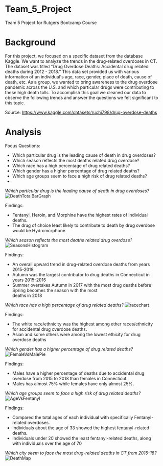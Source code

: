 # Team_5_Project
Team 5 Project for Rutgers Bootcamp Course

# Background
For this project, we focused on a specific dataset from the database Kaggle. We want to analyze the trends in the drug-related overdoses in CT. The dataset was titled “Drug Overdose Deaths: Accidental drug related deaths during 2012 - 2018.” This data set provided us with various information of an individual's age, race, gender, place of death, cause of death, etc. 
As a group, we wanted to bring awareness to the drug overdose pandemic across the U.S. and which particular drugs were contributing to these high death tolls. To accomplish this goal we cleaned our data to observe the following trends and answer the questions we felt significant to this topic.

Source: https://www.kaggle.com/datasets/ruchi798/drug-overdose-deaths

# Analysis  

Focus Questions:
- Which particular drug is the leading cause of death in drug overdoses?
- Which season reflects the most deaths related drug overdose?
- Which race has a high percentage of drug related deaths?
- Which gender has a higher percentage of drug related deaths?
- Which age groups seem to face a high risk of drug related deaths?
- 

_Which particular drug is the leading cause of death in drug overdoses?_
![DeathTotalBarGraph](https://github.com/Elevate04/Team_5_Project/assets/136443525/3cb226fd-3268-48aa-8abe-9277c08acfb2)

Findings:
- Fentanyl, Heroin, and Morphine have the highest rates of individual deaths.
- The drug of choice least likely to contribute to death by drug overdose would be Hydromorphone.

_Which season reflects the most deaths related drug overdose?_
![SeasonsHistogram](https://github.com/Elevate04/Team_5_Project/assets/136443525/9611a61d-762f-45bd-b991-8085892ecb29)

Findings:
  - An overall upward trend in drug-related overdose deaths from years 2015-2018
  - Autumn was the largest contributor to drug deaths in Connecticut in years 2015-2016
  - Summer overtakes Autumn in 2017 with the most drug deaths before Spring becomes the season with the most   
    deaths in 2018
    
_Which race has a high percentage of drug related deaths?_
![racechart](https://github.com/Elevate04/Team_5_Project/assets/136443525/9b506d90-cb67-4abb-9010-2c46282c836d)

Findings:
- The white race/ethnicity was the highest among other races/ethnicity for accidental drug overdose deaths.
- Asian and some others were among the lowest ethicity for drug overdose deaths

_Which gender has a higher percentage of drug related deaths?_
![FemaleVsMalePie](https://github.com/Elevate04/Team_5_Project/assets/136443525/847cc906-f6b2-4617-9bca-9fdbec7d0198)

Findings:
- Males have a higher percentage of deaths due to accidental drug overdose from 2015 to 2018 than females in Connecticut.
- Males has almost 75% while females have only almost 25%.

_Which age groups seem to face a high risk of drug related deaths?_
![AgeVsFentanyl](https://github.com/Elevate04/Team_5_Project/assets/136443525/31eabfab-7e1e-438a-87c3-8c0e75bf7b4b)

Findings:
- Compared the total ages of each individual with specifically Fentanyl-related overdoses.
- Individuals about the age of 33 showed the highest fentanyl-related deaths.
- Individuals under 20 showed the least fentanyl-related deaths, along with individuals over the age of 70

_Which city seem to face the most drug-related deaths in CT from 2015-18?_
![DeathMap](https://github.com/Elevate04/Team_5_Project/assets/136443525/1a0500f3-9af9-4984-b348-64672ded7cfd)






